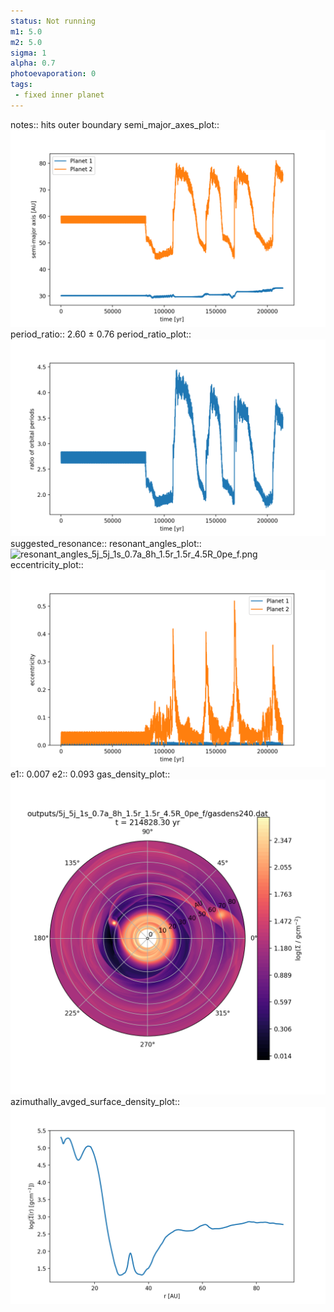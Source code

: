 ```yaml
---
status: Not running
m1: 5.0
m2: 5.0
sigma: 1
alpha: 0.7
photoevaporation: 0
tags:
 - fixed inner planet
---
```


notes:: hits outer boundary
semi_major_axes_plot:: ![semi_major_axes_5j_5j_1s_0.7a_8h_1.5r_1.5r_4.5R_0pe_f.png](plots/semi_major_axes/semi_major_axes_5j_5j_1s_0.7a_8h_1.5r_1.5r_4.5R_0pe_f.png)
period_ratio:: 2.60 ± 0.76
period_ratio_plot:: ![period_ratio_5j_5j_1s_0.7a_8h_1.5r_1.5r_4.5R_0pe_f.png](plots/period_ratio/period_ratio_5j_5j_1s_0.7a_8h_1.5r_1.5r_4.5R_0pe_f.png)
suggested_resonance:: 
resonant_angles_plot:: ![resonant_angles_5j_5j_1s_0.7a_8h_1.5r_1.5r_4.5R_0pe_f.png](plots/resonant_angles/resonant_angles_5j_5j_1s_0.7a_8h_1.5r_1.5r_4.5R_0pe_f.png)
eccentricity_plot:: ![eccentricity_5j_5j_1s_0.7a_8h_1.5r_1.5r_4.5R_0pe_f.png](plots/eccentricity/eccentricity_5j_5j_1s_0.7a_8h_1.5r_1.5r_4.5R_0pe_f.png)
e1:: 0.007
e2:: 0.093
gas_density_plot:: ![gas_density_5j_5j_1s_0.7a_8h_1.5r_1.5r_4.5R_0pe_f.png](plots/gas_density/gas_density_5j_5j_1s_0.7a_8h_1.5r_1.5r_4.5R_0pe_f.png)
azimuthally_avged_surface_density_plot:: ![azimuthally_avged_surface_density_5j_5j_1s_0.7a_8h_1.5r_1.5r_4.5R_0pe_f.png](plots/azimuthally_avged_surface_density/azimuthally_avged_surface_density_5j_5j_1s_0.7a_8h_1.5r_1.5r_4.5R_0pe_f.png)
